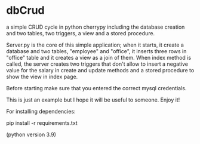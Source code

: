 # dbCrud
a simple CRUD cycle in python cherrypy including the database creation and two tables, two triggers, a view and a stored procedure.

Server.py is the core of this simple application; when it starts, it create a database and two tables, "employee" and "office", it inserts three rows in "office" table and it creates a view as a join of them.
When index method is called, the server creates two triggers that don't allow to insert a negative value for the salary in create and update methods and a stored procedure to show the view in index page.

Before starting make sure that you entered the correct mysql credentials.

This is just an example but I hope it will be useful to someone.
Enjoy it!


For installing dependencies:

  pip install -r requirements.txt


(python version 3.9)
